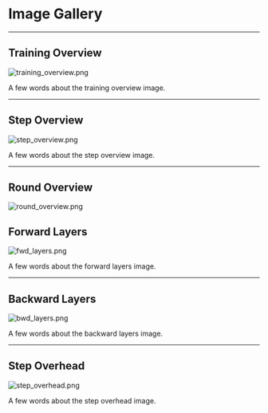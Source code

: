 # Image Gallery

---

## Training Overview

![training_overview.png](,,/bench/reproduce_results/profiling/sample_profiling_110_78_8192_8/training_overview.png)

A few words about the training overview image.

---

## Step Overview

![step_overview.png](,,/bench/reproduce_results/profiling/sample_profiling_110_78_8192_8/step_overview.png)

A few words about the step overview image.

---

## Round Overview

![round_overview.png](,,/bench/reproduce_results/profiling/sample_profiling_110_78_8192_8/round_overview.png)


## Forward Layers

![fwd_layers.png](,,/bench/reproduce_results/profiling/sample_profiling_110_78_8192_8/fwd_layers.png)

A few words about the forward layers image.

---

## Backward Layers

![bwd_layers.png](,,/bench/reproduce_results/profiling/sample_profiling_110_78_8192_8/bwd_layers.png)

A few words about the backward layers image.

---

## Step Overhead

![step_overhead.png](,,/bench/reproduce_results/profiling/sample_profiling_110_78_8192_8/step_overhead.png)

A few words about the step overhead image.

